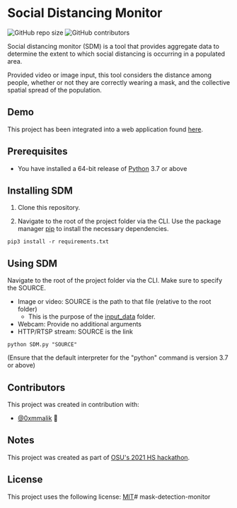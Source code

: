 # Social Distancing Monitor

![GitHub repo size](https://img.shields.io/github/repo-size/zeyad-mansour/social-distancing-monitor)
![GitHub contributors](https://img.shields.io/github/contributors/zeyad-mansour/social-distancing-monitor)

Social distancing monitor (SDM) is a tool that provides aggregate data to determine the extent to which social distancing is occurring in a populated area.

Provided video or image input, this tool considers the distance among people, whether or not they are correctly wearing a mask, and the collective spatial spread of the population.
## Demo

This project has been integrated into a web application found [here](https://www.zeyadmansour.com/hackathon/).

## Prerequisites

* You have installed a 64-bit release of [Python](https://www.python.org/downloads/) 3.7 or above

## Installing SDM

1. Clone this repository.

2. Navigate to the root of the project folder via the CLI. Use the package manager [pip](https://pip.pypa.io/en/stable/) to install the necessary dependencies.
```
pip3 install -r requirements.txt
```  

## Using SDM

Navigate to the root of the project folder via the CLI. Make sure to specify the SOURCE.
* Image or video: SOURCE is the path to that file (relative to the root folder)
	* This is the purpose of the [input_data](input_data) folder.
* Webcam: Provide no additional arguments
* HTTP/RTSP stream: SOURCE is the link

```
python SDM.py "SOURCE"
```
(Ensure that the default interpreter for the "python" command is version 3.7 or above)
## Contributors

This project was created in contribution with:

* [@0xmmalik](https://github.com/0xmmalik) 📖

## Notes

This project was created as part of [OSU's 2021 HS hackathon](https://hack.osu.edu/hs/2021/).

## License

This project uses the following license: [MIT](https://github.com/zeyad-mansour/social-distancing-monitor/blob/main/LICENSE)# mask-detection-monitor
